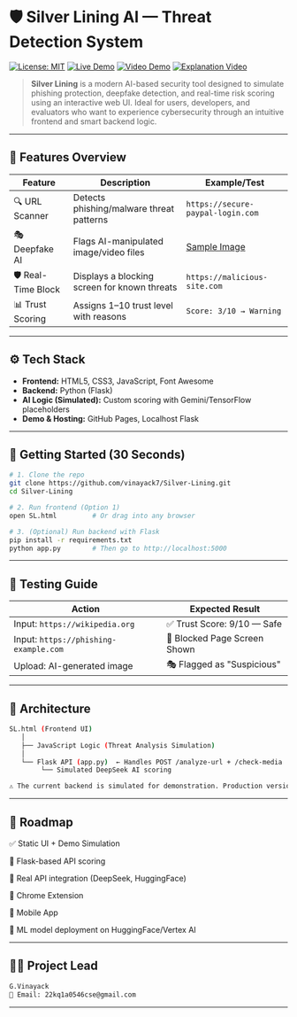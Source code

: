 # 🛡️ Silver Lining AI — Threat Detection System

[![License: MIT](https://img.shields.io/badge/License-MIT-blue.svg)](LICENSE)
[![Live Demo](https://img.shields.io/badge/Try_Online-Here-green)](templates/SL.html)
[![Video Demo](https://img.shields.io/badge/Video_Demo-Here-red)](https://drive.google.com/file/d/1FOLh3OPfuckIW0o2swGFXAWhN9ICngMA/view)
[![Explanation Video](https://img.shields.io/badge/Watch_Video-Here-purple)](https://drive.google.com/file/d/1SNCplL_UkRUdFjr8UqSbhFkSsRqC65uM/view?usp=drivesdk)

> **Silver Lining** is a modern AI-based security tool designed to simulate phishing protection, deepfake detection, and real-time risk scoring using an interactive web UI. Ideal for users, developers, and evaluators who want to experience cybersecurity through an intuitive frontend and smart backend logic.

---

## 🌟 Features Overview

| Feature            | Description                                | Example/Test                      |
|-------------------|--------------------------------------------|----------------------------------|
| 🔍 URL Scanner     | Detects phishing/malware threat patterns    | `https://secure-paypal-login.com` |
| 🎭 Deepfake AI     | Flags AI-manipulated image/video files      | [Sample Image](assets/test-image.jpg) |
| 🛡️ Real-Time Block | Displays a blocking screen for known threats | `https://malicious-site.com`     |
| 📊 Trust Scoring   | Assigns 1–10 trust level with reasons        | `Score: 3/10 → Warning`          |

---

## ⚙️ Tech Stack

- **Frontend:** HTML5, CSS3, JavaScript, Font Awesome  
- **Backend:** Python (Flask)  
- **AI Logic (Simulated):** Custom scoring with Gemini/TensorFlow placeholders  
- **Demo & Hosting:** GitHub Pages, Localhost Flask

---

## 🚀 Getting Started (30 Seconds)

```bash
# 1. Clone the repo
git clone https://github.com/vinayack7/Silver-Lining.git
cd Silver-Lining

# 2. Run frontend (Option 1)
open SL.html         # Or drag into any browser

# 3. (Optional) Run backend with Flask
pip install -r requirements.txt
python app.py        # Then go to http://localhost:5000
```
---

## 🧪 Testing Guide

| Action                                | Expected Result              |
| ------------------------------------- | ---------------------------- |
| Input: `https://wikipedia.org`        | ✅ Trust Score: 9/10 — Safe   |
| Input: `https://phishing-example.com` | 🚫 Blocked Page Screen Shown |
| Upload: AI-generated image            | 🎭 Flagged as "Suspicious"   |

---

## 🧠 Architecture

```bash
SL.html (Frontend UI)
   │
   ├── JavaScript Logic (Threat Analysis Simulation)
   │
   └── Flask API (app.py)  ← Handles POST /analyze-url + /check-media
        └── Simulated DeepSeek AI scoring

⚠️ The current backend is simulated for demonstration. Production version would integrate real AI models or services (e.g., VirusTotal, DeepFace, Gemini).
```
---

## 🎯 Roadmap

✅ Static UI + Demo Simulation

🧪 Flask-based API scoring

🔄 Real API integration (DeepSeek, HuggingFace)

🔌 Chrome Extension

📱 Mobile App

🧠 ML model deployment on HuggingFace/Vertex AI

---

## 👨‍💻 Project Lead

```bash
G.Vinayack
📧 Email: 22kq1a0546cse@gmail.com
```
---
